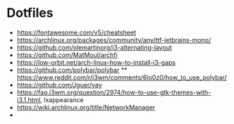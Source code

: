 # Dotfiles
* https://fontawesome.com/v5/cheatsheet
* https://archlinux.org/packages/community/any/ttf-jetbrains-mono/
* https://github.com/olemartinorg/i3-alternating-layout
* https://github.com/MatMoul/archfi
* https://low-orbit.net/arch-linux-how-to-install-i3-gaps
* https://github.com/polybar/polybar
** https://www.reddit.com/r/i3wm/comments/6lo0z0/how_to_use_polybar/
* https://github.com/Jguer/yay
* https://faq.i3wm.org/question/2974/how-to-use-gtk-themes-with-i3.1.html, lxappearance
* https://wiki.archlinux.org/title/NetworkManager
* 
